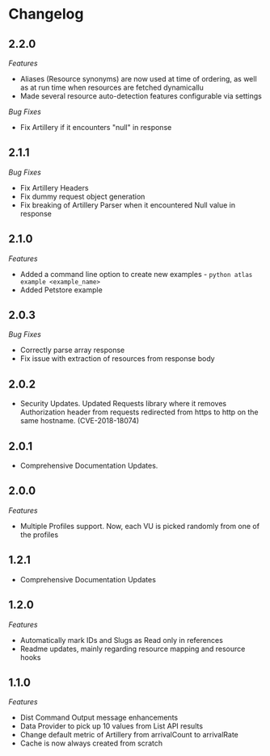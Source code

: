 Changelog
========

2.2.0
-----

*Features*
- Aliases (Resource synonyms) are now used at time of ordering, as well as at run time when resources are fetched dynamicallu
- Made several resource auto-detection features configurable via settings

*Bug Fixes*
- Fix Artillery if it encounters "null" in response


2.1.1
-----

*Bug Fixes*
- Fix Artillery Headers
- Fix dummy request object generation
- Fix breaking of Artillery Parser when it encountered Null value in response


2.1.0
-----

*Features*
- Added a command line option to create new examples - `python atlas example <example_name>`
- Added Petstore example


2.0.3
-----

*Bug Fixes*
- Correctly parse array response
- Fix issue with extraction of resources from response body


2.0.2
-----

- Security Updates. Updated Requests library where it  removes Authorization header from requests redirected from https to http on the same hostname. (CVE-2018-18074)


2.0.1
-----

- Comprehensive Documentation Updates.


2.0.0
-----

*Features*
- Multiple Profiles support. Now, each VU is picked randomly from one of the profiles


1.2.1
-----

- Comprehensive Documentation Updates


1.2.0
----

*Features*
- Automatically mark IDs and Slugs as Read only in references
- Readme updates, mainly regarding resource mapping and resource hooks


1.1.0
---

*Features*
- Dist Command Output message enhancements
- Data Provider to pick up 10 values from List API results
- Change default metric of Artillery from arrivalCount to arrivalRate
- Cache is now always created from scratch
